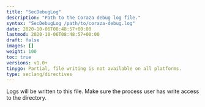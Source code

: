 ```yaml
---
title: "SecDebugLog"
description: "Path to the Coraza debug log file."
syntax: "SecDebugLog /path/to/coraza-debug.log"
date: 2020-10-06T08:48:57+00:00
lastmod: 2020-10-06T08:48:57+00:00
draft: false
images: []
weight: 100
toc: true
versions: v1.0+
tinygo: Partial, file writing is not available on all platforms.
type: seclang/directives
---
```


Logs will be written to this file. Make sure the process user has write access to the directory.
